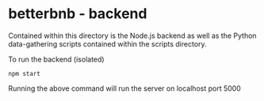 # betterbnb - backend
Contained within this directory is the Node.js backend as well as the Python data-gathering scripts contained within the scripts
directory.

To run the backend (isolated)

```
npm start
```

Running the above command will run the server on localhost port 5000
